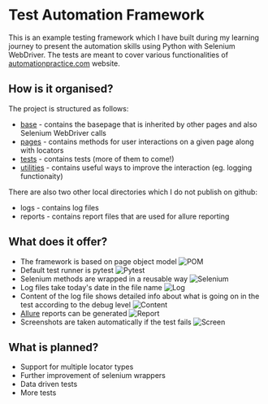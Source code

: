 # Test Automation Framework

This is an example testing framework which I have built during my learning journey to present the automation skills using Python with Selenium WebDriver. The tests are meant to cover various functionalities of [automationpractice.com](http://automationpractice.com/index.php) website.

## How is it organised?
The project is structured as follows:
- [base](base) - contains the basepage that is inherited by other pages and also Selenium WebDriver calls
- [pages](pages) - contains methods for user interactions on a given page along with locators
- [tests](tests) - contains tests (more of them to come!)
- [utilities](utilities) - contains useful ways to improve the interaction (eg. logging functionaity)

There are also two other local directories which I do not publish on github:
- logs - contains log files
- reports - contains report files that are used for allure reporting

## What does it offer?
- The framework is based on page object model
![POM](https://imgur.com/U2eWdpD "POM")
- Default test runner is pytest
![Pytest](https://imgur.com/KaxBPBo "Pytest")
- Selenium methods are wrapped in a reusable way
![Selenium](https://imgur.com/J3KrVVm "Selenium")
- Log files take today's date in the file name
![Log](https://imgur.com/WzeOEcX "Log")
- Content of the log file shows detailed info about what is going on in the test according to the debug level
![Content](https://imgur.com/fhMMUJw "Content")
- [Allure](https://docs.qameta.io/allure/) reports can be generated
![Report](https://imgur.com/z3XfWv8 "Report")
- Screenshots are taken automatically if the test fails
![Screen](https://imgur.com/mvcMtnF "Screen")

## What is planned?
- Support for multiple locator types
- Further improvement of selenium wrappers
- Data driven tests
- More tests
